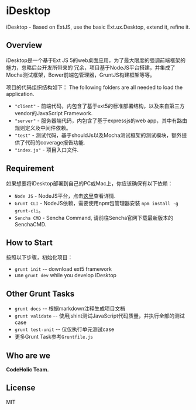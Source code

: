 iDesktop
========

iDesktop - Based on ExtJS, use the basic Ext.ux.Desktop, extend it, refine it.

Overview
--------

iDesktop是一个基于Ext JS 5的web桌面应用，为了最大限度的强调前端框架的魅力，忽略后台开发所带来的
冗余，项目基于NodeJS平台搭建，并集成了Mocha测试框架，Bower前端包管理器，GruntJS构建框架等等。

项目的代码组织结构如下： The following folders are all needed to load the application.

 - `"client"` - 前端代码，内包含了基于ext5的标准部署结构，以及来自第三方vendor的JavaScript Framework.
 - `"server"` - 服务器端代码，内包含了基于expressjs的web app，其中有路由规则定义及中间件依赖。
 - `"test"` - 测试代码，基于shouldJs以及Mocha测试框架的测试模块，额外提供了代码的coverage报告功能.
 - `"index.js"` - 项目入口文件.

Requirement
-----------

如果想要将iDesktop部署到自己的PC或Mac上，你应该确保有以下依赖：

 - `Node JS` - NodeJS平台，点击[这里](http://nodejs.org)查看详情.
 - `Grunt CLI` - NodeJS依赖，需要使用npm包管理器安装 `npm install -g grunt-cli`。
 - `Sencha CMD` - Sencha Command, 请前往Sencha官网下载最新版本的SenchaCMD.


How to Start
------------

按照以下步骤，初始化项目：

* `grunt init` -- download ext5 framework
* use `grunt dev` while you develop iDesktop

Other Grunt Tasks
-------------------

* `grunt docs` -- 根据markdown注释生成项目文档
* `grunt validate` -- 使用jshint测试JavaScript代码质量，并执行全部的测试case
* `grunt test-unit` -- 仅仅执行单元测试case
* 更多Grunt Task参考`Gruntfile.js`

Who are we
----------

**CodeHolic Team.**

License
-------

MIT

